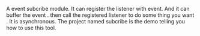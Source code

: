 A event subcribe module.
It can register the listener with event.
And it can buffer the event . then call the registered listener to do some thing you want . 
It is asynchronous. 
The project named subcribe is the demo telling you how to use this tool.
